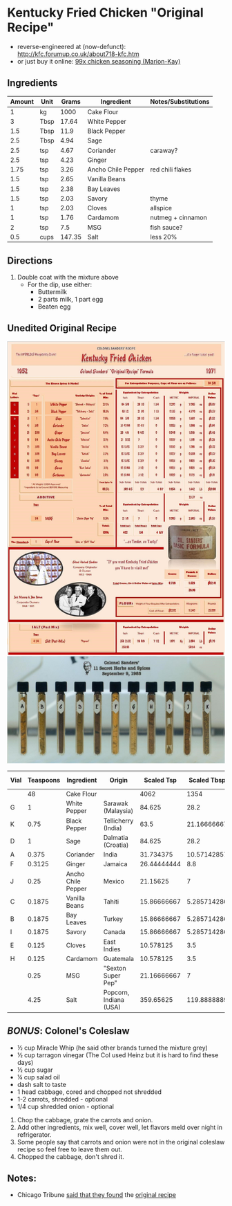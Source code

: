 #   Kentucky Fried Chicken "Original Recipe"
*   reverse-engineered at (now-defunct): http://kfc.forumup.co.uk/about718-kfc.htm
*   or just buy it online: [99x chicken seasoning (Marion-Kay)](https://marionkay.com/product/chicken-seasoning-99-x/)


##  Ingredients

| Amount | Unit | Grams     | Ingredient         | Notes/Substitutions |
|--------|------|-----------|--------------------|---------------------|
| 1      | kg   | 1000      | Cake Flour         |                     |
| 3      | Tbsp |   17.64   | White Pepper       |                     |
| 1.5    | Tbsp |   11.9    | Black Pepper       |                     |
| 2.5    | Tbsp |    4.94   | Sage               |                     |
| 2.5    | tsp  |    4.67   | Coriander          | caraway?            |
| 2.5    | tsp  |    4.23   | Ginger             |                     |
| 1.75   | tsp  |    3.26   | Ancho Chile Pepper | red chili flakes    |
| 1.5    | tsp  |    2.65   | Vanilla Beans      |                     |
| 1.5    | tsp  |    2.38   | Bay Leaves         |                     |
| 1.5    | tsp  |    2.03   | Savory             | thyme               |
| 1      | tsp  |    2.03   | Cloves             | allspice            |
| 1      | tsp  |    1.76   | Cardamom           | nutmeg + cinnamon   |
| 2      | tsp  |    7.5    | MSG                | fish sauce?         |
| 0.5    | cups |  147.35   | Salt               | less 20%            |


##  Directions
1.  Double coat with the mixture above
    *   For the dip, use either:
        *   Buttermilk
        *   2 parts milk, 1 part egg
        *   Beaten egg


##  Unedited Original Recipe
![recipe card](./kfc-seasoning-1.jpg)
![labelled vials](./kfc-seasoning-2.jpg)

| Vial | Teaspoons  | Ingredient         | Origin                 | Scaled Tsp    | Scaled Tbsp    | Kilograms | Oz      | Price ($) |
|------|------------|--------------------|------------------------|---------------|----------------|-----------|---------|-----------|
|      | 48         | Cake Flour         |                        | 4062          | 1354           | 11.34     | 400     |     25.00 |
| G    |  1         | White Pepper       | Sarawak (Malaysia)     |   84.625      |   28.2         |  0.2      |   7.065 |      5.87 |
| K    |  0.75      | Black Pepper       | Tellicherry (India)    |   63.5        |   21.16666667  |  0.135    |   4.776 |      3.57 |
| D    |  1         | Sage               | Dalmatia (Croatia)     |   84.625      |   28.2         |  0.056    |   1.99  |      1.52 |
| A    |  0.375     | Coriander          | India                  |   31.734375   |   10.57142857  |  0.053    |   1.866 |      1.64 |
| F    |  0.3125    | Ginger             | Jamaica                |   26.44444444 |    8.8         |  0.048    |   1.679 |      1.49 |
| J    |  0.25      | Ancho Chile Pepper | Mexico                 |   21.15625    |    7           |  0.037    |   1.318 |      1.29 |
| C    |  0.1875    | Vanilla Beans      | Tahiti                 |   15.86666667 |    5.285714286 |  0.03     |   1.066 |      3.02 |
| B    |  0.1875    | Bay Leaves         | Turkey                 |   15.86666667 |    5.285714286 |  0.027    |   0.956 |      0.57 |
| I    |  0.1875    | Savory             | Canada                 |   15.86666667 |    5.285714286 |  0.023    |   0.821 |      0.35 |
| E    |  0.125     | Cloves             | East Indies            |   10.578125   |    3.5         |  0.023    |   0.821 |      0.54 |
| H    |  0.125     | Cardamom           | Guatemala              |   10.578125   |    3.5         |  0.02     |   0.721 |      1.01 |
|      |  0.25      | MSG                | "Sexton Super Pep"     |   21.16666667 |    7           |  0.085    |   2.985 |      1.53 |
|      |  4.25      | Salt               | Popcorn, Indiana (USA) |  359.65625    |  119.8888889   |  1.671    |  58.94  |      1.76 |


##  *BONUS*: Colonel's Coleslaw
*   ½ cup Miracle Whip (he said other brands turned the mixture grey)
*   ½ cup tarragon vinegar (The Col used Heinz but it is hard to find these days)
*   ½ cup sugar
*   ¼ cup salad oil
*   dash salt to taste
*   1 head cabbage, cored and chopped not shredded
*   1-2 carrots, shredded - optional
*   1/4 cup shredded onion - optional

1.  Chop the cabbage, grate the carrots and onion.
2.  Add other ingredients, mix well, cover well, let flavors meld over night in refrigerator.
3.  Some people say that carrots and onion were not in the original coleslaw recipe so feel free to leave them out.
4.  Chopped the cabbage, don't shred it.


##  Notes:
*   Chicago Tribune [said that they found](https://www.chicagotribune.com/travel/ct-kfc-recipe-revealed-20160818-story.html) the [original recipe](https://www.chicagotribune.com/dining/recipes/ct-kfc-recipe-test-20160818-story.html)
